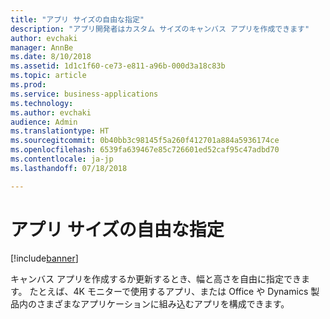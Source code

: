 ```yaml
---
title: "アプリ サイズの自由な指定"
description: "アプリ開発者はカスタム サイズのキャンバス アプリを作成できます"
author: evchaki
manager: AnnBe
ms.date: 8/10/2018
ms.assetid: 1d1c1f60-ce73-e811-a96b-000d3a18c83b
ms.topic: article
ms.prod: 
ms.service: business-applications
ms.technology: 
ms.author: evchaki
audience: Admin
ms.translationtype: HT
ms.sourcegitcommit: 0b40bb3c98145f5a260f412701a884a5936174ce
ms.openlocfilehash: 6539fa639467e85c726601ed52caf95c47adbd70
ms.contentlocale: ja-jp
ms.lasthandoff: 07/18/2018

---
```

# <a name="choose-your-own-size-of-app"></a>アプリ サイズの自由な指定


[!include[banner](../../includes/banner.md)]

キャンバス アプリを作成するか更新するとき、幅と高さを自由に指定できます。 たとえば、4K モニターで使用するアプリ、または Office や Dynamics 製品内のさまざまなアプリケーションに組み込むアプリを構成できます。

